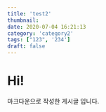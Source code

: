 ```yaml
---
title: 'test2'
thumbnail: 
date: 2020-07-04 16:21:13
category: 'category2'
tags: ["123", '234']
draft: false
---
```

    
# Hi!
    
마크다운으로 작성한 게시글 입니다.